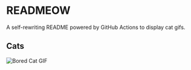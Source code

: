 # READMEOW

A self-rewriting README powered by GitHub Actions to display cat gifs.

## Cats

![Bored Cat GIF](https://media0.giphy.com/media/mlvseq9yvZhba/200.gif?cid=9acd02dag5645rsmxrtz8k50y70d9gl0d1yi5ixfnynyeri4&ep=v1_gifs_search&rid=200.gif&ct=g)
